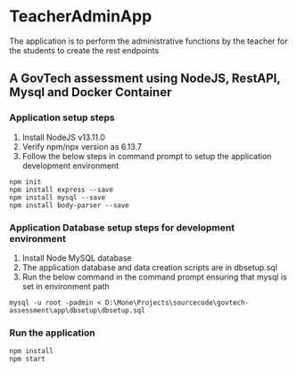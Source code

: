 # TeacherAdminApp
The application is to perform the administrative functions by the teacher for the students to create the rest endpoints

## A GovTech assessment using NodeJS, RestAPI, Mysql and Docker Container

### Application setup steps
1. Install NodeJS v13.11.0
2. Verify npm/npx version as 6.13.7
3. Follow the below steps in command prompt to setup the application development environment

```
npm init
npm install express --save
npm install mysql --save
npm install body-parser --save
```

### Application Database setup steps for development environment
1. Install Node MySQL database
2. The application database and data creation scripts are in dbsetup.sql
3. Run the below command in the command prompt ensuring that mysql is set in environment path

```
mysql -u root -padmin < D:\Mone\Projects\sourcecode\govtech-assessment\app\dbsetup\dbsetup.sql
```

### Run the application

```
npm install
npm start
```